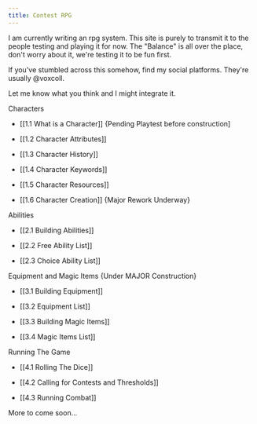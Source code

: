 ```yaml
---
title: Contest RPG
---
```


I am currently writing an rpg system. This site is purely to transmit it to the people testing and playing it for now. The "Balance" is all over the place, don't worry about it, we're testing it to be fun first.

If you've stumbled across this somehow, find my social platforms. They're usually @voxcoll.

Let me know what you think and I might integrate it.

Characters

- [[1.1 What is a Character]] {Pending Playtest before construction]

- [[1.2 Character Attributes]]

- [[1.3 Character History]]

- [[1.4 Character Keywords]]

- [[1.5 Character Resources]]

- [[1.6 Character Creation]] {Major Rework Underway}

Abilities

- [[2.1 Building Abilities]]

- [[2.2 Free Ability List]]

- [[2.3 Choice Ability List]]

Equipment and Magic Items {Under MAJOR Construction}

- [[3.1 Building Equipment]]

- [[3.2 Equipment List]]

- [[3.3 Building Magic Items]]

- [[3.4 Magic Items List]]

Running The Game

- [[4.1 Rolling The Dice]]

- [[4.2 Calling for Contests and Thresholds]]

- [[4.3 Running Combat]]


More to come soon...